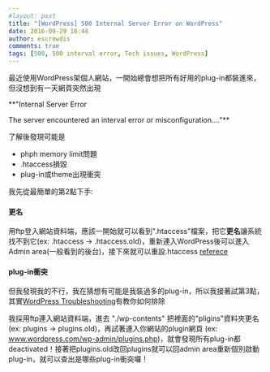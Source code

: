 ```yaml
---
#layout: post
title: "[WordPress] 500 Internal Server Error on WordPress"
date: 2016-09-29 16:44
author: escrowdis
comments: true
tags: [500, 500 interval error, Tech issues, WordPress]
---
```

最近使用WordPress架個人網站，一開始總會想把所有好用的plug-in都裝進來，
但沒想到有一天網頁突然出現

**"Internal Server Error

The server encountered an interval error or misconfiguration...."**

了解後發現可能是
- phph memory limit問題
- .htaccess損毀
- plug-in或theme出現衝突

我先從最簡單的第2點下手:
#### 更名
用ftp登入網站資料端，應該一開始就可以看到".htaccess"檔案，把它**更名**讓系統找不到它(ex: .htaccess -> .htaccess.old)，重新連入WordPress後可以進入Admin area(一般看到的後台)，接下來就可以重設.htaccess [referece](https://www.elegantthemes.com/blog/tips-tricks/how-to-fix-the-500-internal-server-error-on-your-wordpress-website)

#### plug-in衝突
但我發現我的不行，我在猜想有可能是我裝過多的plug-in，所以我接著試第3點，其實[WordPress Troubleshooting](https://codex.wordpress.org/FAQ_Troubleshooting#How_to_deactivate_all_plugins_when_not_able_to_access_the_administrative_menus.3F)有教你如何排除

我採用ftp連入網站資料端，進去 "./wp-contents" 把裡面的"pligins"資料夾更名 (ex: plugins -> plugins.old)，再試著連入你網站的plugin網頁 (ex: www.wordpress.com/wp-admin/plugins.php)，就會發現所有plug-in都deactivated！接著把plugins.old改回plugins就可以回admin area重新個別啟動plug-in，就可以查出是哪些plug-in衝突囉！

